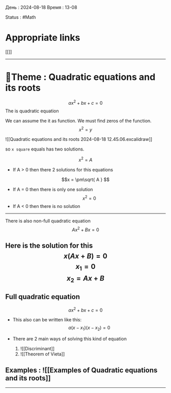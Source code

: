 
День : 2024-08-18 
Время : 13-08

Status : #Math  


# Appropriate links
[[]]

---

# 📏Theme : Quadratic equations and its roots




$$ax^{2}+bx+ c = 0$$
The is quadratic equation 

We can assume the it as function. We must find zeros of the function. 
$$x^{2} =y$$

![[Quadratic equations and its roots 2024-08-18 12.45.06.excalidraw]]


so `x square` equals has two solutions.

$$x^{2} = A$$
 - If A > 0 then there 2 solutions for this equations

$$x = \pm\sqrt{ A }  $$
 - If A = 0 then there is only one solution
$$x^{2} = 0$$
 - If A < 0 then there is no solution 

---

There is also non-full quadratic equation
$$Ax^{2}+Bx = 0$$

Here is the solution for this 
$$x(Ax+B) = 0$$
$$x_{1}= 0$$$$x_{2} = Ax+B$$
---

 
## Full quadratic equation



$$ax^{2}+bx+ c = 0$$
 - This also can be written like this:
$$a(x-x_{1})(x-x_{2})= 0$$

- There are 2 main ways of solving this kind of equation 
	1) ![[Discriminant]]
	2) ![[Theorem of Vieta]]












## Examples : ![[Examples of Quadratic equations and its roots]]


---

 